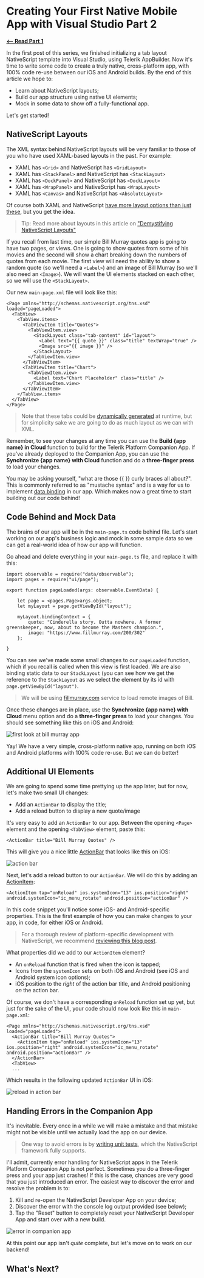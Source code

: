 # Creating Your First Native Mobile App with Visual Studio Part 2

[**<-- Read Part 1**](#)

In the first post of this series, we finished initializing a tab layout NativeScript template into Visual Studio, using Telerik AppBuilder. Now it's time to write some code to create a truly native, cross-platform app, with 100% code re-use between our iOS and Android builds. By the end of this article we hope to:

- Learn about NativeScript layouts;
- Build our app structure using native UI elements;
- Mock in some data to show off a fully-functional app.

Let's get started!

## NativeScript Layouts

The XML syntax behind NativeScript layouts will be very familiar to those of you who have used XAML-based layouts in the past. For example:

- XAML has `<Grid>` and NativeScript has `<GridLayout>`
- XAML has `<StackPanel>` and NativeScript has `<StackLayout>`
- XAML has `<DockPanel>` and NativeScript has `<DockLayout>`
- XAML has `<WrapPanel>` and NativeScript has `<WrapLayout>`
- XAML has `<Canvas>` and NativeScript has `<AbsoluteLayout>`

Of course both XAML and NativeScript [have more layout options than just these](https://docs.nativescript.org/ui/layouts#layouts), but you get the idea.

> Tip: Read more about layouts in this article on ["Demystifying NativeScript Layouts"](http://developer.telerik.com/featured/demystifying-nativescript-layouts/)

If you recall from last time, our simple Bill Murray quotes app is going to have two pages, or views. One is going to show quotes from some of his movies and the second will show a chart breaking down the numbers of quotes from each movie. The first view will need the ability to show a random quote (so we'll need a `<Label>`) and an image of Bill Murray (so we'll also need an `<Image>`). We will want the UI elements stacked on each other, so we will use the `<StackLayout>`.

Our new `main-page.xml` file will look like this:

	<Page xmlns="http://schemas.nativescript.org/tns.xsd" loaded="pageLoaded">
	  <TabView>
	    <TabView.items>
	      <TabViewItem title="Quotes">
	        <TabViewItem.view>
	          <StackLayout class="tab-content" id="layout">
	            <Label text="{{ quote }}" class="title" textWrap="true" />
	            <Image src="{{ image }}" />
	          </StackLayout>
	        </TabViewItem.view>
	      </TabViewItem>
	      <TabViewItem title="Chart">
	        <TabViewItem.view>
	          <Label text="Chart Placeholder" class="title" />
	        </TabViewItem.view>
	      </TabViewItem>
	    </TabView.items>
	  </TabView>
	</Page>

> Note that these tabs could be [dynamically generated](https://docs.nativescript.org/cookbook/ui/tab-view) at runtime, but for simplicity sake we are going to do as much layout as we can with XML.

Remember, to see your changes at any time you can use the **Build {app name} in Cloud** function to build for the Telerik Platform Companion App. If you've already deployed to the Companion App, you can use the **Synchronize {app name} with Cloud** function and do a **three-finger press** to load your changes.

You may be asking yourself, "what are those {{ }} curly braces all about?". This is commonly referred to as "mustache syntax" and is a way for us to implement [data binding](https://docs.nativescript.org/core-concepts/data-binding) in our app. Which makes now a great time to start building out our code behind!

## Code Behind and Mock Data

The brains of our app will be in the `main-page.ts` code behind file. Let's start working on our app's business logic and mock in some sample data so we can get a real-world idea of how our app will function.

Go ahead and delete everything in your `main-page.ts` file, and replace it with this:

	import observable = require("data/observable");
	import pages = require("ui/page");
	
	export function pageLoaded(args: observable.EventData) {
	
	    let page = <pages.Page>args.object;
	    let myLayout = page.getViewById("layout");
	
	    myLayout.bindingContext = {
	        quote: "Cinderella story. Outta nowhere. A former greenskeeper, now, about to become the Masters champion.",
	        image: "https://www.fillmurray.com/200/302"
	    };
	
	}

You can see we've made some small changes to our `pageLoaded` function, which if you recall is called when this view is first loaded. We are also binding static data to our `StackLayout` (you can see how we get the reference to the `StackLayout` as we select the element by its id with `page.getViewById("layout")`.

> We will be using [fillmurray.com](https://www.fillmurray.com/) service to load remote images of Bill.

Once these changes are in place, use the **Synchronize {app name} with Cloud** menu option and do a **three-finger press** to load your changes. You should see something like this on iOS and Android:

![first look at bill murray app](part-2-first-look.png)

Yay! We have a very simple, cross-platform native app, running on both iOS and Android platforms with 100% code re-use. But we can do better!

## Additional UI Elements

We are going to spend some time prettying up the app later, but for now, let's make two small UI changes:

- Add an `ActionBar` to display the title;
- Add a reload button to display a new quote/image

It's very easy to add an `ActionBar` to our app. Between the opening `<Page>` element and the opening `<TabView>` element, paste this:

	<ActionBar title="Bill Murray Quotes" />

This will give you a nice little [ActionBar](http://docs.nativescript.org/ui/action-bar) that looks like this on iOS:

![action bar](part-2-actionbar.png)

Next, let's add a reload button to our `ActionBar`. We will do this by adding an [ActionItem](http://docs.nativescript.org/ui/action-bar#action-items):

	<ActionItem tap="onReload" ios.systemIcon="13" ios.position="right" android.systemIcon="ic_menu_rotate" android.position="actionBar" />

In this code snippet you'll notice some iOS- and Android-specific properties. This is the first example of how you can make changes to your app, in code, for either iOS or Android.

> For a thorough review of platform-specific development with NativeScript, we recommend [reviewing this blog post](http://developer.telerik.com/products/nativescript/platform-specific-development-nativescript/).

What properties did we add to our `ActionItem` element?

- An `onReload` function that is fired when the icon is tapped;
- Icons from the `systemIcon` sets on both iOS and Android (see iOS and Android system icon options);
- iOS position to the *right* of the action bar title, and Android positioning *on* the action bar.

Of course, we don't have a corresponding `onReload` function set up yet, but just for the sake of the UI, your code should now look like this in `main-page.xml`:

	<Page xmlns="http://schemas.nativescript.org/tns.xsd" loaded="pageLoaded">
	  <ActionBar title="Bill Murray Quotes">
	    <ActionItem tap="onReload" ios.systemIcon="13" ios.position="right" android.systemIcon="ic_menu_rotate" android.position="actionBar" />
	  </ActionBar>
	  <TabView>
	  ...

Which results in the following updated `ActionBar` UI in iOS:

![reload in action bar](part-2-reload.png)

## Handing Errors in the Companion App

It's inevitable. Every once in a while we will make a mistake and that mistake might not be visible until we actually load the app on our device.

> One way to avoid errors is by [writing unit tests](http://developer.telerik.com/products/nativescript/adding-unit-tests-to-your-nativescript-app/), which the NativeScript framework fully supports.

I'll admit, currently error handling for NativeScript apps in the Telerik Platform Companion App is not perfect. Sometimes you do a three-finger press and your app just crashes! If this is the case, chances are very good that you just introduced an error. The easiest way to discover the error and resolve the problem is to:

1. Kill and re-open the NativeScript Developer App on your device;
2. Discover the error with the console log output provided (see below);
3. Tap the "Reset" button to completely reset your NativeScript Developer App and start over with a new build.

![error in companion app](part-2-error.png)

At this point our app isn't *quite* complete, but let's move on to work on our backend!

## What's Next?

